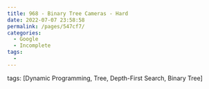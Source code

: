 ```yaml
---
title: 968 - Binary Tree Cameras - Hard
date: 2022-07-07 23:58:58
permalink: /pages/547cf7/
categories:
  - Google
  - Incomplete
tags:
  - 
---
```

tags: [Dynamic Programming, Tree, Depth-First Search, Binary Tree]